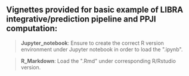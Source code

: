 ## Vignettes provided for basic example of LIBRA integrative/prediction pipeline and PPJI computation:

> **Jupyter_notebook**: Ensure to create the correct R version environment under Jupyter notebook in order to load the ".ipynb".

> **R_Markdown**: Load the ".Rmd" under corresponding R/Rstudio version.
